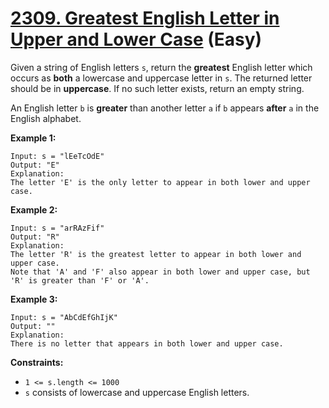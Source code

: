 # [2309. Greatest English Letter in Upper and Lower Case][link] (Easy)

[link]: https://leetcode.com/problems/greatest-english-letter-in-upper-and-lower-case/

Given a string of English letters `s`, return the **greatest** English letter which occurs as
**both** a lowercase and uppercase letter in `s`. The returned letter should be in **uppercase**. If
no such letter exists, return an empty string.

An English letter `b` is **greater** than another letter `a` if `b` appears **after** `a` in the
English alphabet.

**Example 1:**

```
Input: s = "lEeTcOdE"
Output: "E"
Explanation:
The letter 'E' is the only letter to appear in both lower and upper case.
```

**Example 2:**

```
Input: s = "arRAzFif"
Output: "R"
Explanation:
The letter 'R' is the greatest letter to appear in both lower and upper case.
Note that 'A' and 'F' also appear in both lower and upper case, but 'R' is greater than 'F' or 'A'.
```

**Example 3:**

```
Input: s = "AbCdEfGhIjK"
Output: ""
Explanation:
There is no letter that appears in both lower and upper case.
```

**Constraints:**

- `1 <= s.length <= 1000`
- `s` consists of lowercase and uppercase English letters.
